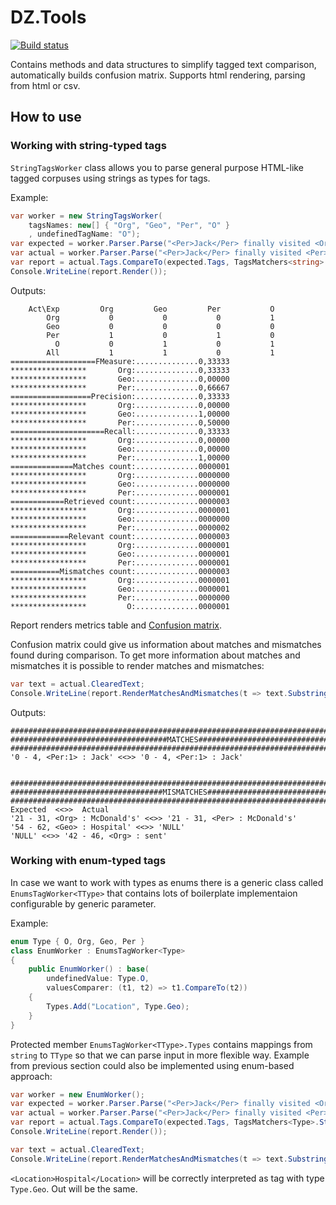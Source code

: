 # DZ.Tools
[![Build status](https://ci.appveyor.com/api/projects/status/j6a9j54pkq4ix3ko?svg=true)](https://ci.appveyor.com/project/Chris24283/dz-tools)

Contains methods and data structures to simplify tagged text comparison, automatically builds confusion matrix. 
Supports html rendering, parsing from html or csv.

## How to use

### Working with string-typed tags
`StringTagsWorker` class allows you to parse general purpose HTML-like tagged corpuses using strings as types for tags.

Example:
```C#
var worker = new StringTagsWorker(
    tagsNames: new[] { "Org", "Geo", "Per", "O" }
    , undefinedTagName: "O");
var expected = worker.Parser.Parse("<Per>Jack</Per> finally visited <Org>McDonald's</Org>, then was sent to the <Geo>Hospital</Geo>.");
var actual = worker.Parser.Parse("<Per>Jack</Per> finally visited <Per>McDonald's</Per>, then was <Org>sent</Org> to the Hospital.");
var report = actual.Tags.CompareTo(expected.Tags, TagsMatchers<string>.Strict, worker.Values, worker.Undefined);
Console.WriteLine(report.Render());
```
Outputs:
```
    Act\Exp         Org         Geo         Per           O 
        Org           0           0           0           1 
        Geo           0           0           0           0 
        Per           1           0           1           0 
          O           0           1           0           1 
        All           1           1           0           1 
===================FMeasure:..............0,33333
*****************       Org:..............0,33333
*****************       Geo:..............0,00000
*****************       Per:..............0,66667
==================Precision:..............0,33333
*****************       Org:..............0,00000
*****************       Geo:..............1,00000
*****************       Per:..............0,50000
=====================Recall:..............0,33333
*****************       Org:..............0,00000
*****************       Geo:..............0,00000
*****************       Per:..............1,00000
==============Matches count:..............0000001
*****************       Org:..............0000000
*****************       Geo:..............0000000
*****************       Per:..............0000001
============Retrieved count:..............0000003
*****************       Org:..............0000001
*****************       Geo:..............0000000
*****************       Per:..............0000002
=============Relevant count:..............0000003
*****************       Org:..............0000001
*****************       Geo:..............0000001
*****************       Per:..............0000001
===========Mismatches count:..............0000003
*****************       Org:..............0000001
*****************       Geo:..............0000001
*****************       Per:..............0000000
*****************         O:..............0000001
```
Report renders metrics table and [Confusion matrix](https://www.wikiwand.com/en/Confusion_matrix).

Confusion matrix could give us information about matches and mismatches found during comparison.
To get more information about matches and mismatches it is possible to render matches and mismatches:

```c#
var text = actual.ClearedText;
Console.WriteLine(report.RenderMatchesAndMismatches(t => text.Substring(t.Begin, t.End - t.Begin)));
```
Outputs:

```
#####################################################################################################
###################################MATCHES###########################################################
#####################################################################################################
'0 - 4, <Per:1> : Jack' <<>> '0 - 4, <Per:1> : Jack'


#####################################################################################################
##################################MISMATCHES#########################################################
#####################################################################################################
Expected  <<>>  Actual
'21 - 31, <Org> : McDonald's' <<>> '21 - 31, <Per> : McDonald's'
'54 - 62, <Geo> : Hospital' <<>> 'NULL'
'NULL' <<>> '42 - 46, <Org> : sent'
```

### Working with enum-typed tags

In case we want to work with types as enums there is a generic class called `EnumsTagWorker<TType>` that contains lots of boilerplate implementaion configurable by generic parameter.

Example:

``` c#
enum Type { O, Org, Geo, Per }
class EnumWorker : EnumsTagWorker<Type>
{
    public EnumWorker() : base(
        undefinedValue: Type.O,
        valuesComparer: (t1, t2) => t1.CompareTo(t2))
    {
        Types.Add("Location", Type.Geo);
    }
}
```

Protected member `EnumsTagWorker<TType>.Types` contains mappings from `string` to `TType` so that we can parse input in more flexible way.
Example from previous section could also be implemented using enum-based approach:

```c#
var worker = new EnumWorker();
var expected = worker.Parser.Parse("<Per>Jack</Per> finally visited <Org>McDonald's</Org>, then was sent to the <Location>Hospital</Location>.");
var actual = worker.Parser.Parse("<Per>Jack</Per> finally visited <Per>McDonald's</Per>, then was <Org>sent</Org> to the Hospital.");
var report = actual.Tags.CompareTo(expected.Tags, TagsMatchers<Type>.Strict, worker.Values, worker.Undefined);
Console.WriteLine(report.Render());

var text = actual.ClearedText;
Console.WriteLine(report.RenderMatchesAndMismatches(t => text.Substring(t.Begin, t.End - t.Begin)));
```

`<Location>Hospital</Location>` will be correctly interpreted as tag with type `Type.Geo`.
Out will be the same.